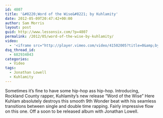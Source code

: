 ```yaml
---
id: 4807
title: '&#8220;Word of the Wise&#8221; by Kuhlamity'
date: 2012-05-09T20:47:42+00:00
author: Sam Morris
layout: post
guid: http://www.lessonsix.com/?p=4807
permalink: /2012/05/word-of-the-wise-by-kuhlamity/
video:
  - '<iframe src="http://player.vimeo.com/video/41502005?title=0&amp;byline=0&amp;portrait=0&amp;color=009aff" width="540" height="304" frameborder="0" webkitAllowFullScreen mozallowfullscreen allowFullScreen></iframe>'
dsq_thread_id:
  - 682934043
categories:
  - Video
tags:
  - Jonathan Lowell
  - Kuhlamity
---
```

Sometimes it’s fine to have some hip-hop ass hip-hop. Introducing, Rockland County rapper, Kuhlamity’s new release “Word of the Wise” Here Kuhlam absolutely destroys this smooth 9th Wonder beat with his seamless transitions between single and double time rapping. Fairly impressive flow on this one. Off a soon to be released album with Jonathan Lowell.